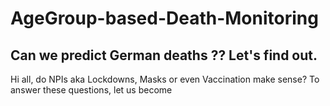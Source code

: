 # AgeGroup-based-Death-Monitoring

## Can we predict German deaths ?? Let's find out.
Hi all, do NPIs aka Lockdowns, Masks or even Vaccination make sense? To answer these questions, let us become
